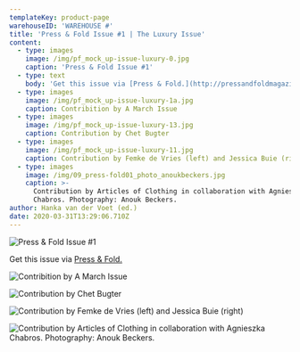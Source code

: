 ```yaml
---
templateKey: product-page
warehouseID: 'WAREHOUSE #'
title: 'Press & Fold Issue #1 | The Luxury Issue'
content:
  - type: images
    image: /img/pf_mock_up-issue-luxury-0.jpg
    caption: 'Press & Fold Issue #1'
  - type: text
    body: 'Get this issue via [Press & Fold.](http://pressandfoldmagazine.com)'
  - type: images
    image: /img/pf_mock_up-issue-luxury-1a.jpg
    caption: Contribition by A March Issue
  - type: images
    image: /img/pf_mock_up-issue-luxury-13.jpg
    caption: Contribution by Chet Bugter
  - type: images
    image: /img/pf_mock_up-issue-luxury-11.jpg
    caption: Contribution by Femke de Vries (left) and Jessica Buie (right)
  - type: images
    image: /img/09_press-fold01_photo_anoukbeckers.jpg
    caption: >-
      Contribution by Articles of Clothing in collaboration with Agnieszka
      Chabros. Photography: Anouk Beckers.
author: Hanka van der Voet (ed.)
date: 2020-03-31T13:29:06.710Z
---
```

![Press & Fold Issue #1](/img/pf_mock_up-issue-luxury-0.jpg "Press & Fold Issue #1")

Get this issue via [Press & Fold.](http://pressandfoldmagazine.com)

![Contribition by A March Issue](/img/pf_mock_up-issue-luxury-1a.jpg "Contribition by A March Issue")

![Contribution by Chet Bugter ](/img/pf_mock_up-issue-luxury-13.jpg "Contribution by Chet Bugter ")

![Contribution by Femke de Vries (left) and Jessica Buie (right)](/img/pf_mock_up-issue-luxury-11.jpg "Contribution by Femke de Vries (left) and Jessica Buie (right)")

![Contribution by Articles of Clothing in collaboration with Agnieszka Chabros. Photography: Anouk Beckers.](/img/09_press-fold01_photo_anoukbeckers.jpg "Contribution by Articles of Clothing in collaboration with Agnieszka Chabros. Photography: Anouk Beckers.")